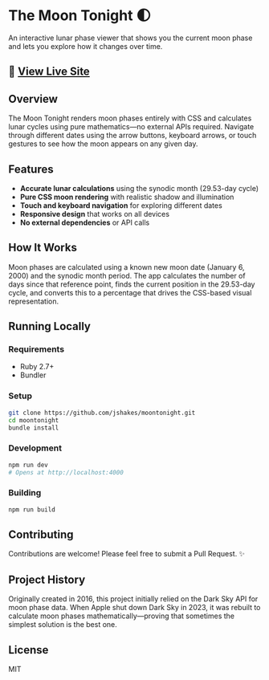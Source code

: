 # The Moon Tonight 🌓

An interactive lunar phase viewer that shows you the current moon phase and lets you explore how it changes over time.

## 🔗 [View Live Site](https://jshakes.github.io/moontonight/)

## Overview

The Moon Tonight renders moon phases entirely with CSS and calculates lunar cycles using pure mathematics—no external APIs required. Navigate through different dates using the arrow buttons, keyboard arrows, or touch gestures to see how the moon appears on any given day.

## Features

- **Accurate lunar calculations** using the synodic month (29.53-day cycle)
- **Pure CSS moon rendering** with realistic shadow and illumination
- **Touch and keyboard navigation** for exploring different dates
- **Responsive design** that works on all devices
- **No external dependencies** or API calls

## How It Works

Moon phases are calculated using a known new moon date (January 6, 2000) and the synodic month period. The app calculates the number of days since that reference point, finds the current position in the 29.53-day cycle, and converts this to a percentage that drives the CSS-based visual representation.

## Running Locally

### Requirements
- Ruby 2.7+
- Bundler

### Setup
```bash
git clone https://github.com/jshakes/moontonight.git
cd moontonight
bundle install
```

### Development
```bash
npm run dev
# Opens at http://localhost:4000
```

### Building
```bash
npm run build
```

## Contributing

Contributions are welcome! Please feel free to submit a Pull Request. ✨

## Project History

Originally created in 2016, this project initially relied on the Dark Sky API for moon phase data. When Apple shut down Dark Sky in 2023, it was rebuilt to calculate moon phases mathematically—proving that sometimes the simplest solution is the best one.

## License

MIT